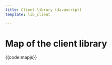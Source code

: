 ```yaml
---
title: Client library (Javascript)
template: lib_client

---
```


# Map of the client library

{{code:mapjs}}